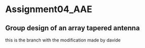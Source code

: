 # Assignment04_AAE
Group design of an array tapered antenna
--
this is the branch with the modification made by davide
